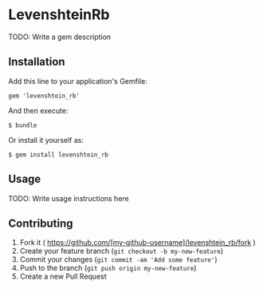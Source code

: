 # LevenshteinRb

TODO: Write a gem description

## Installation

Add this line to your application's Gemfile:

    gem 'levenshtein_rb'

And then execute:

    $ bundle

Or install it yourself as:

    $ gem install levenshtein_rb

## Usage

TODO: Write usage instructions here

## Contributing

1. Fork it ( https://github.com/[my-github-username]/levenshtein_rb/fork )
2. Create your feature branch (`git checkout -b my-new-feature`)
3. Commit your changes (`git commit -am 'Add some feature'`)
4. Push to the branch (`git push origin my-new-feature`)
5. Create a new Pull Request

